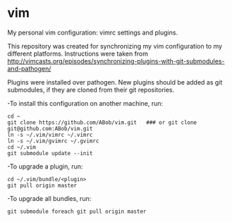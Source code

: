 # vim

My personal vim configuration: vimrc settings and plugins.

This repository was created for synchronizing my vim configuration to my different platforms. Instructions were taken from 
http://vimcasts.org/episodes/synchronizing-plugins-with-git-submodules-and-pathogen/

Plugins were installed over pathogen. New plugins should be added as git submodules, if they are cloned from their git repositories. 

-To install this configuration on another machine, run:
```
cd ~
git clone https://github.com/ABob/vim.git   ### or git clone git@github.com:ABob/vim.git
ln -s ~/.vim/vimrc ~/.vimrc
ln -s ~/.vim/gvimrc ~/.gvimrc
cd ~/.vim
git submodule update --init
```

-To upgrade a plugin, run:
```
cd ~/.vim/bundle/<plugin>
git pull origin master
```

-To upgrade all bundles, run:
```
git submodule foreach git pull origin master
```
